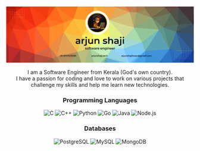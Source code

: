<p align="center">
  <img src="assets/banner.jpg" alt="Banner">
</p>

<p align="center">I am a Software Engineer from Kerala (God's own country). <br> I have a passion for coding and love to work on various projects that challenge my skills and help me learn new technologies.</p>

<h3 align="center">Programming Languages</h3>
<p align="center">
  <img alt="C" src="https://img.shields.io/badge/C-00599C?style=for-the-badge&logo=c&logoColor=white&labelColor=00599C&color=00599C&logoWidth=30">
  <img alt="C++" src="https://img.shields.io/badge/C%2B%2B-00599C?style=for-the-badge&logo=c%2B%2B&logoColor=white&labelColor=00599C&color=00599C&logoWidth=30">
  <img alt="Python" src="https://img.shields.io/badge/Python-3776AB?style=for-the-badge&logo=python&logoColor=white&labelColor=3776AB&color=3776AB&logoWidth=30">
  <img alt="Go" src="https://img.shields.io/badge/Go-00ADD8?style=for-the-badge&logo=go&logoColor=white&labelColor=00ADD8&color=00ADD8&logoWidth=30">
  <img alt="Java" src="https://img.shields.io/badge/Java-007396?style=for-the-badge&logo=java&logoColor=white&labelColor=007396&color=007396&logoWidth=30">
  <img alt="Node.js" src="https://img.shields.io/badge/Node.js-339933?style=for-the-badge&logo=nodedotjs&logoColor=white&labelColor=339933&color=339933&logoWidth=30">
</p>

<h3 align="center">Databases</h3>
<p align="center">
  <img alt="PostgreSQL" src="https://img.shields.io/badge/PostgreSQL-336791?style=for-the-badge&logo=postgresql&logoColor=white&labelColor=336791&color=336791&logoWidth=30">
  <img alt="MySQL" src="https://img.shields.io/badge/MySQL-4479A1?style=for-the-badge&logo=mysql&logoColor=white&labelColor=4479A1&color=4479A1&logoWidth=30">
  <img alt="MongoDB" src="https://img.shields.io/badge/MongoDB-47A248?style=for-the-badge&logo=mongodb&logoColor=white&labelColor=47A248&color=47A248&logoWidth=30">
</p>
